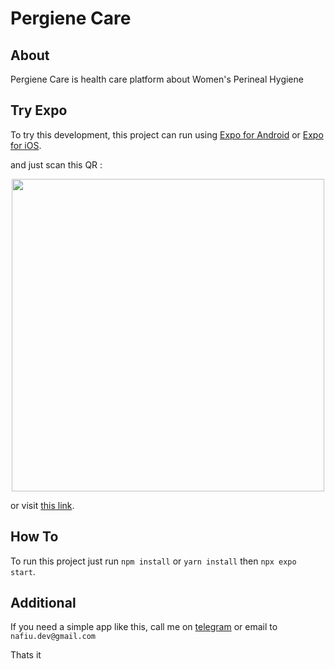 # Pergiene Care

## About
Pergiene Care is health care platform about Women's Perineal Hygiene


## Try Expo
To try this development, this project can run using [Expo for Android](https://play.google.com/store/apps/details?id=host.exp.exponent&hl=en_US&pli=1) or [Expo for iOS](https://apps.apple.com/us/app/expo-go/id982107779).

and just scan this QR :
<p align="center">
<img src="https://qr.expo.dev/expo-go?owner=nafiu&slug=pergiene-care&releaseChannel=default&host=exp.host" height="500" />
</p>

or visit [this link](https://expo.dev/@nafiu/pergiene-care).


## How To
To run this project just run `npm install` or `yarn install` then `npx expo start`.


## Additional
If you need a simple app like this, call me on [telegram](https://web.telegram.org/k/#@fuifiu) or email to `nafiu.dev@gmail.com`


Thats it
